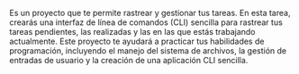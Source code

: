 Es un proyecto que te permite rastrear 
y gestionar tus tareas. En esta tarea, 
crearás una interfaz de línea de comandos (CLI) sencilla 
para rastrear tus tareas pendientes, 
las realizadas y las en las que estás 
trabajando actualmente. Este proyecto te 
ayudará a practicar tus habilidades de programación, 
incluyendo el manejo del sistema de archivos, 
la gestión de entradas de usuario y la creación de una 
aplicación CLI sencilla.